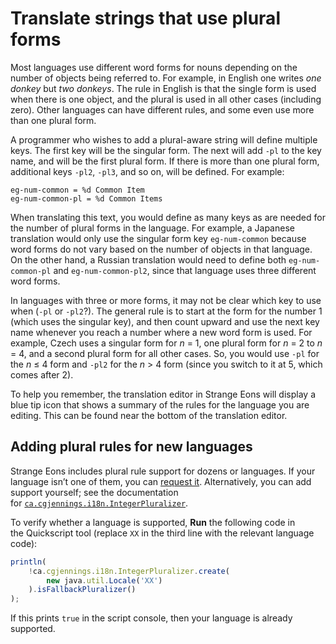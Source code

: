 # Translate strings that use plural forms

Most languages use different word forms for nouns depending on the number of objects being referred to. For example, in English one writes *one donkey* but *two donkeys*. The rule in English is that the single form is used when there is one object, and the plural is used in all other cases (including zero). Other languages can have different rules, and some even use more than one plural form.

A programmer who wishes to add a plural-aware string will define multiple keys. The first key will be the singular form. The next will add `-pl` to the key name, and will be the first plural form. If there is more than one plural form, additional keys `-pl2`, `-pl3`, and so on, will be defined. For example: 

```properties
eg-num-common = %d Common Item
eg-num-common-pl = %d Common Items
```

When translating this text, you would define as many keys as are needed for the number of plural forms in the language. For example, a Japanese translation would only use the singular form key `eg-num-common` because word forms do not vary based on the number of objects in that language. On the other hand, a Russian translation would need to define both `eg-num-common-pl` and `eg-num-common-pl2`, since that language uses three different word forms.

In languages with three or more forms, it may not be clear which key to use when (`-pl` or `-pl2`?). The general rule is to start at the form for the number 1 (which uses the singular key), and then count upward and use the next key name whenever you reach a number where a new word form is used. For example, Czech uses a singular form for *n* = 1, one plural form for *n* = 2 to *n* = 4, and a second plural form for all other cases. So, you would use `-pl` for the *n* ≤ 4 form and `-pl2` for the *n* > 4 form (since you switch to it at 5, which comes after 2).

To help you remember, the translation editor in Strange Eons will display a blue tip icon that shows a summary of the rules for the language you are editing. This can be found near the bottom of the translation editor. 

## Adding plural rules for new languages

Strange Eons includes plural rule support for dozens or languages. If your language isn’t one of them, you can [request it](https://cgjennings.ca/contact.html). Alternatively, you can add support yourself; see the documentation for [`ca.cgjennings.i18n.IntegerPluralizer`](https://cgjennings.github.io/se3docs/assets/javadoc/ca/cgjennings/i18n/IntegerPluralizer.html).

To verify whether a language is supported, **Run** the following code in the Quickscript tool (replace `XX` in the third line with the relevant language code): 

```js
println(
    !ca.cgjennings.i18n.IntegerPluralizer.create(
        new java.util.Locale('XX')
    ).isFallbackPluralizer()
);
```

If this prints `true` in the script console, then your language is already supported. 